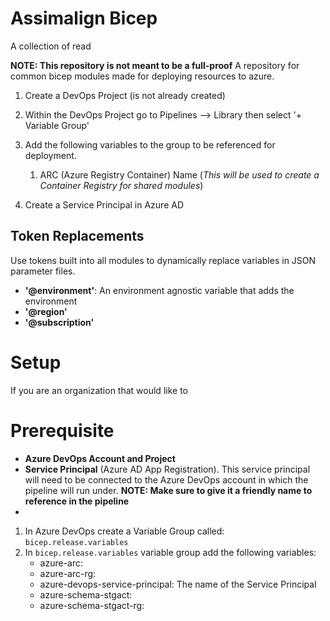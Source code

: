 # Assimalign Bicep
A collection of read


**NOTE: This repository is not meant to be a full-proof**
A repository for common bicep modules made for deploying resources to azure.





1. Create a DevOps Project (is not already created)
2. Within the DevOps Project go to Pipelines --> Library then select '+ Variable Group'
3. Add the following variables to the group to be referenced for deployment.
   1. ARC (Azure Registry Container) Name (*This will be used to create a Container Registry for shared modules*) 

4. Create a Service Principal in Azure AD




## Token Replacements
Use tokens built into all modules to dynamically replace variables in JSON parameter files. 

- **'@environment'**: An environment agnostic variable that adds the environment 
- **'@region'**
- **'@subscription'**


# Setup
If you are an organization that would like to 


# Prerequisite
- **Azure DevOps Account and Project**
- **Service Principal** (Azure AD App Registration). This service principal will need to be connected to the Azure DevOps account in which the pipeline will run under. **NOTE: Make sure to give it a friendly name to reference in the pipeline**
- 

1. In Azure DevOps create a Variable Group called: `bicep.release.variables`
2. In `bicep.release.variables` variable group add the following variables: 
   - azure-arc: 
   - azure-arc-rg: 
   - azure-devops-service-principal: The name of the Service Principal 
   - azure-schema-stgact: 
   - azure-schema-stgact-rg: 